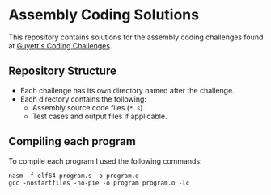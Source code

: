 # Assembly Coding Solutions

This repository contains solutions for the assembly coding challenges found at [Guyett's Coding Challenges](https://github.com/guyett92/coding-challenges?tab=readme-ov-file).

## Repository Structure

- Each challenge has its own directory named after the challenge.
- Each directory contains the following:
  - Assembly source code files (`*.s`).
  - Test cases and output files if applicable.

## Compiling each program

To compile each program I used the following commands:
```console
nasm -f elf64 program.s -o program.o
gcc -nostartfiles -no-pie -o program program.o -lc
```
